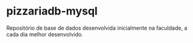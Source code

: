 # pizzariadb-mysql

Repositório de base de dados desenvolvida inicialmente na faculdade, a cada dia melhor desenvolvido.
